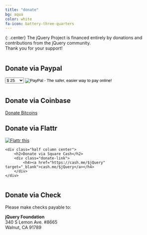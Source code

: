 ```yaml
---
title: "donate"
bg: aqua
color: white
fa-icon: battery-three-quarters
---
```


{: .center}
The jQuery Project is financed entirely by donations and contributions from the jQuery community.<br>Thank you for your support!

<div class="row">
    <div class="half column center">
        <h2>Donate via Paypal</h2>
        <form action="https://www.paypal.com/cgi-bin/webscr" method="post">
            <select name="amount" class="paypal">
            <option value="5">$ 5</option>
            <option value="10">$ 10</option>
            <option selected="selected" value="25">$ 25</option>
            <option value="50">$ 50</option>
            <option value="75">$ 75</option>
            <option value="100">$100</option>
            <option value="150">$150</option>
            <option value="200">$200</option>
            <option value="250">$250</option>
            <option value="300">$300</option>
            <option value="350">$350</option>
            <option value="400">$400</option>
            <option value="450">$450</option>
            <option value="500">$500</option>
            <option value="550">$550</option>
            <option value="600">$600</option>
            <option value="650">$650</option>
            <option value="700">$700</option>
            <option value="750">$750</option>
            <option value="800">$800</option>
            <option value="850">$850</option>
            <option value="900">$900</option>
            <option value="950">$950</option>
            <option value="1000">$1000</option>
            </select>
            <input type="hidden" name="cmd" value="_donations">
            <input type="hidden" name="business" value="donate@jquery.org">
            <input type="hidden" name="lc" value="US">
            <input type="hidden" name="item_name" value="jQuery Foundation">
            <input type="hidden" name="item_number" value="donate-25">
            <input type="hidden" name="no_note" value="1">
            <input type="hidden" name="no_shipping" value="1">
            <input type="hidden" name="currency_code" value="USD">
            <input type="hidden" name="bn" value="PP-DonationsBF:btn_donateCC_LG.gif:NonHosted">
            <input type="image" name="submit" src="https://www.paypalobjects.com/en_US/i/btn/btn_donateCC_LG.gif" alt="PayPal - The safer, easier way to pay online!"> <img src="https://www.paypalobjects.com/en_US/i/scr/pixel.gif" alt="" width="1" height="1" border="0">
        </form>
    </div>
    <div class="half column center">
        <h2>Donate via Coinbase</h2>
        <div class="donate-link">
            <a class="coinbase-button" data-code="0f5b7ae09da68b8e8d5e10b84720da3f" data-button-style="donation_large" href="https://www.coinbase.com/checkouts/0f5b7ae09da68b8e8d5e10b84720da3f">Donate Bitcoins</a>
            <script src="https://www.coinbase.com/assets/button.js" type="text/javascript"></script>
        </div>
    </div>
</div>
<div class="row">
    <div class="half column center">
        <h2>Donate via Flattr</h2>
        <div class="donate-link">
        	<a href="https://flattr.com/submit/auto?user_id=jquery&amp;url=https%3A%2F%2Fjquery.org%2Fdonate%2F" target="_blank"><img src="//api.flattr.com/button/flattr-badge-large.png" alt="Flattr this" title="Flattr this" border="0"></a>
        </div>
    </div>

    <div class="half column center">
        <h2>Donate via Square Cash</h2>
        <div class="donate-link">
        	<h4><a href="https://cash.me/$jQuery" target="_blank">cash.me/$jQuery</a></h4>
        </div>
    </div>
</div>

<div class="full column center">
    <h2>Donate via Check</h2>
    <p>Please make checks payable to:</p>
    <p><strong>jQuery Foundation</strong><br>340 S Lemon Ave. #8665<br>Walnut, CA 91789</p>
</div>
